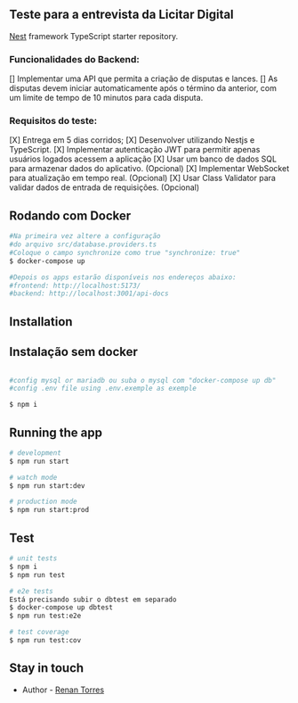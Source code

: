 ## Teste para a entrevista da Licitar Digital


[Nest](https://github.com/nestjs/nest) framework TypeScript starter repository.

### Funcionalidades do Backend:
[] Implementar uma API que permita a criação de disputas e lances.
[] As disputas devem iniciar automaticamente após o término da anterior, com um limite de tempo de 10 minutos para cada disputa.

### Requisitos do teste:
[X] Entrega em 5 dias corridos;
[X] Desenvolver utilizando Nestjs e TypeScript.
[X] Implementar autenticação JWT para permitir apenas usuários logados acessem a aplicação
[X] Usar um banco de dados SQL para armazenar dados do aplicativo. (Opcional)
[X] Implementar WebSocket para atualização em tempo real. (Opcional)
[X] Usar Class Validator para validar dados de entrada de requisições. (Opcional)

## Rodando com Docker

```bash
#Na primeira vez altere a configuração
#do arquivo src/database.providers.ts
#Coloque o campo synchronize como true "synchronize: true"
$ docker-compose up

#Depois os apps estarão disponíveis nos endereços abaixo:
#frontend: http://localhost:5173/
#backend: http://localhost:3001/api-docs

```
## Installation

## Instalação sem docker

```bash

#config mysql or mariadb ou suba o mysql com "docker-compose up db"
#config .env file using .env.exemple as exemple

$ npm i

```

## Running the app

```bash
# development
$ npm run start

# watch mode
$ npm run start:dev

# production mode
$ npm run start:prod
```

## Test

```bash
# unit tests
$ npm i
$ npm run test

# e2e tests
Está precisando subir o dbtest em separado
$ docker-compose up dbtest
$ npm run test:e2e

# test coverage
$ npm run test:cov
```

## Stay in touch

- Author - [Renan Torres](https://www.linkedin.com/in/renan-torres-3ba43560/)

